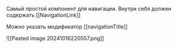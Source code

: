 Самый простой компонент для навигации. Внутри себя должен содержать [[NavigationLink]]

Можно указать модификатор [[navigationTitle]]

![[Pasted image 20241016220557.png]]